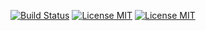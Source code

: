 [![Build Status](https://travis-ci.com/Ferror/symfony-package.svg?branch=master)](https://travis-ci.com/Ferror/symfony-package)
[![License MIT](https://img.shields.io/apm/l/vim-mode.svg)](https://opensource.org/licenses/MIT)
[![License MIT](https://img.shields.io/badge/symfony-flex-blue.svg)](https://img.shields.io/badge/symfony-flex-blue.svg)
